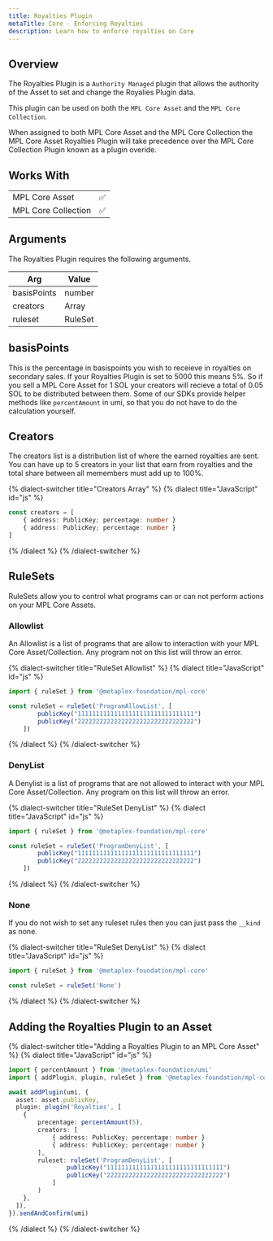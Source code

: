 ```yaml
---
title: Royalties Plugin
metaTitle: Core - Enforcing Royalties
description: Learn how to enforce royalties on Core
---
```


## Overview

The Royalties Plugin is a `Authority Managed` plugin that allows the authority of the Asset to set and change the Royalies Plugin data.

This plugin can be used on both the `MPL Core Asset` and the `MPL Core Collection`.

When assigned to both MPL Core Asset and the MPL Core Collection the MPL Core Asset Royalties Plugin will take precedence over the MPL Core Collection Plugin known as a plugin overide.

## Works With

|                     |     |
| ------------------- | --- |
| MPL Core Asset      | ✅  |
| MPL Core Collection | ✅  |

## Arguments

The Royalties Plugin requires the following arguments.

| Arg         | Value              |
| ----------  | ------------------ |
| basisPoints | number             |
| creators    | Array<CreatorArgs> |
| ruleset     | RuleSet            |

## basisPoints

This is the percentage in basispoints you wish to receieve in royalties on secondary sales. If your Royalties Plugin is set to 5000 this means 5%. So if you sell a MPL Core Asset for 1 SOL your creators will recieve a total of 0.05 SOL to be distributed between them. Some of our SDKs provide helper methods like `percentAmount` in umi, so that you do not have to do the calculation yourself.

## Creators

The creators list is a distribution list of where the earned royalties are sent. You can have up to 5 creators in your list that earn from royalties and the total share between all memembers must add up to 100%.

{% dialect-switcher title="Creators Array" %}
{% dialect title="JavaScript" id="js" %}

```ts
const creators = [
    { address: PublicKey; percentage: number }
    { address: PublicKey; percentage: number }
]
```

{% /dialect %}
{% /dialect-switcher %}

## RuleSets

RuleSets allow you to control what programs can or can not perform actions on your MPL Core Assets.

### Allowlist

An Allowlist is a list of programs that are allow to interaction with your MPL Core Asset/Collection. Any program not on this list will throw an error.

{% dialect-switcher title="RuleSet Allowlist" %}
{% dialect title="JavaScript" id="js" %}

```ts
import { ruleSet } from '@metaplex-foundation/mpl-core'

const ruleSet = ruleSet('ProgramAllowList', [
		publicKey("11111111111111111111111111111111")
		publicKey("22222222222222222222222222222222")
	])
```

{% /dialect %}
{% /dialect-switcher %}

### DenyList

A Denylist is a list of programs that are not allowed to interact with your MPL Core Asset/Collection. Any program on this list will throw an error.

{% dialect-switcher title="RuleSet DenyList" %}
{% dialect title="JavaScript" id="js" %}

```ts
import { ruleSet } from '@metaplex-foundation/mpl-core'

const ruleSet = ruleSet('ProgramDenyList', [
		publicKey("11111111111111111111111111111111")
		publicKey("22222222222222222222222222222222")
	])
```

{% /dialect %}
{% /dialect-switcher %}

### None

If you do not wish to set any ruleset rules then you can just pass the `__kind` as none.

{% dialect-switcher title="RuleSet DenyList" %}
{% dialect title="JavaScript" id="js" %}

```ts
import { ruleSet } from '@metaplex-foundation/mpl-core'

const ruleSet = ruleSet('None')
```

{% /dialect %}
{% /dialect-switcher %}

## Adding the Royalties Plugin to an Asset

{% dialect-switcher title="Adding a Royalties Plugin to an MPL Core Asset" %}
{% dialect title="JavaScript" id="js" %}

```ts
import { percentAmount } from '@metaplex-foundation/umi'
import { addPlugin, plugin, ruleSet } from '@metaplex-foundation/mpl-core'

await addPlugin(umi, {
  asset: asset.publicKey,
  plugin: plugin('Royalties', [
    {
        precentage: percentAmount(5),
        creators: [
            { address: PublicKey; percentage: number }
            { address: PublicKey; percentage: number }
        ],
      	ruleset: ruleSet('ProgramDenyList', [
				publicKey("11111111111111111111111111111111")
				publicKey("22222222222222222222222222222222")
			]
		)
    },
  ]),
}).sendAndConfirm(umi)
```

{% /dialect %}
{% /dialect-switcher %}
